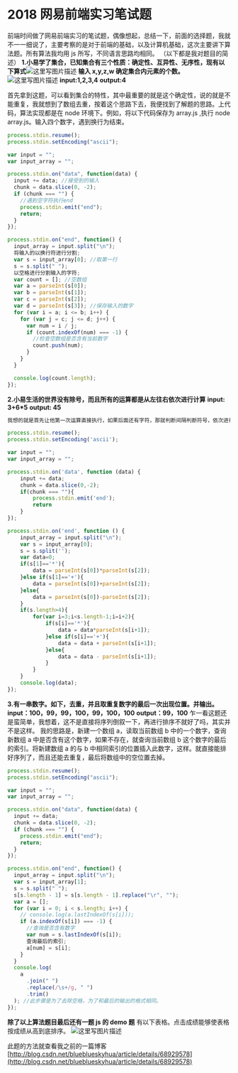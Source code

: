 # 2018 网易前端实习笔试题

前端时间做了网易前端实习的笔试题，偶像想起，总结一下，前面的选择题，我就不一一细说了，主要考察的是对于前端的基础，以及计算机基础，这次主要讲下算法题。所有算法我均用 js 所写，不同语言思路均相同。
（以下都是我对题目的简述）
**1.小易学了集合，已知集合有三个性质：确定性、互异性、无序性，现有以下算式**![这里写图片描述](https://s3.mdedit.online/blog/1579506284518.png)
**输入 x,y,z,w 确定集合内元素的个数。**
![这里写图片描述](https://s3.mdedit.online/blog/1579506284561.png)
**input:1,2,3,4**
**output:4**

首先拿到这题，可以看到集合的特性，其中最重要的就是这个确定性，说的就是不能重复，我就想到了数组去重，按着这个思路下去，我便找到了解题的思路。上代码，算法实现都是在 node 环境下。例如，将以下代码保存为 array.js ,执行 node array.js。输入四个数字，遇到换行为结束。

```javascript
process.stdin.resume();
process.stdin.setEncoding("ascii");

var input = "";
var input_array = "";

process.stdin.on("data", function(data) {
  input += data; //接受到的输入
  chunk = data.slice(0, -2);
  if (chunk === "") {
    //遇到空字符执行end
    process.stdin.emit("end");
    return;
  }
});

process.stdin.on("end", function() {
  input_array = input.split("\n");
  将输入的以换行符进行分割;
  var s = input_array[0]; //取第一行
  s = s.split(" ");
  以空格进行分割输入的字符;
  var count = []; //空数组
  var a = parseInt(s[0]);
  var b = parseInt(s[1]);
  var c = parseInt(s[2]);
  var d = parseInt(s[3]); //保存输入的数字
  for (var i = a; i <= b; i++) {
    for (var j = c; j <= d; j++) {
      var num = i / j;
      if (count.indexOf(num) === -1) {
        //检查空数组是否含有当前数字
        count.push(num);
      }
    }
  }

  console.log(count.length);
});
```

**2.小易生活的世界没有除号，而且所有的运算都是从左往右依次进行计算**
**input: 3+6\*5**
**output: 45**

```javascript
我想的就是首先让他第一次运算直接执行，如果后面还有字符，那就判断间隔判断符号，依次进行计算

process.stdin.resume();
process.stdin.setEncoding('ascii');

var input = "";
var input_array = "";

process.stdin.on('data', function (data) {
    input += data;
    chunk = data.slice(0,-2);
    if(chunk === ""){
        process.stdin.emit('end');
        return
    }
});

process.stdin.on('end', function () {
    input_array = input.split("\n");
    var s = input_array[0];
    s = s.split('');
    var data=0;
    if(s[1]=='*'){
    	data = parseInt(s[0])*parseInt(s[2]);
	}else if(s[1]=='+'){
		data = parseInt(s[0])+parseInt(s[2]);
	}else{
		data = parseInt(s[0])-parseInt(s[2]);
	}
    if(s.length>4){
    	for(var i=3;i<s.length-1;i=i+2){
	    	if(s[i]=='*'){
	    		data = data*parseInt(s[i+1]);
	    	}else if(s[i]=='+'){
	    		data = data + parseInt(s[i+1]);
	    	}else{
	    		data = data - parseInt(s[i+1]);
	    	}
	    }
    }
    console.log(data);
});


```

**3.有一串数字。如下，去重，并且取重复数字的最后一次出现位置。并输出。**
**input：100，99，99，100，99，100，100**
**output：99，100**
乍一看这题还是蛮简单，我想着，这不是直接将序列倒叙一下，再进行排序不就好了吗，其实并不是这样。
我的思路是，新建一个数组 a，读取当前数组 b 中的一个数字，查询新数组 a 中是否含有这个数字，如果不存在，就查询当前数组 b 这个数字的最后的索引。将新建数组 a 的与 b 中相同索引的位置插入此数字，这样。就直接能排好序列了，而且还能去重复，最后将数组中的空位置去掉。

```javascript
process.stdin.resume();
process.stdin.setEncoding("ascii");

var input = "";
var input_array = "";

process.stdin.on("data", function(data) {
  input += data;
  chunk = data.slice(0, -2);
  if (chunk === "") {
    process.stdin.emit("end");
    return;
  }
});

process.stdin.on("end", function() {
  input_array = input.split("\n");
  var s = input_array[1];
  s = s.split(" ");
  s[s.length - 1] = s[s.length - 1].replace("\r", "");
  var a = [];
  for (var i = 0; i < s.length; i++) {
    // console.log(a.lastIndexOf(s[i]));
    if (a.indexOf(s[i]) === -1) {
      //查询是否含有数字
      var num = s.lastIndexOf(s[i]);
      查询最后的索引;
      a[num] = s[i];
    }
  }
  console.log(
    a
      .join(" ")
      .replace(/\s+/g, " ")
      .trim()
  ); //此步骤是为了去除空格，为了和最后的输出的格式相同。
});
```

**除了以上算法题目最后还有一题 js 的 demo 题**
有以下表格。点击成绩能够使表格按成绩从高到底排序。
![这里写图片描述](https://s3.mdedit.online/blog/1579506284511.png)

此题的方法就查看我之前的一篇博客
[http://blog.csdn.net/blueblueskyhua/article/details/68929578](http://blog.csdn.net/blueblueskyhua/article/details/68929578)

